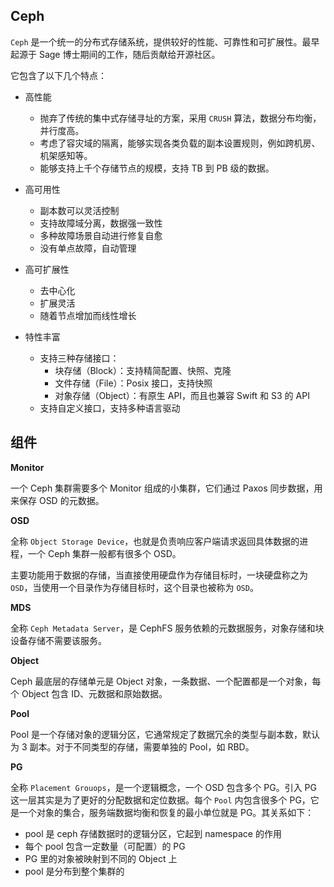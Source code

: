 ## Ceph

`Ceph` 是一个统一的分布式存储系统，提供较好的性能、可靠性和可扩展性。最早起源于 Sage 博士期间的工作，随后贡献给开源社区。

它包含了以下几个特点：

* 高性能
  * 抛弃了传统的集中式存储寻址的方案，采用 `CRUSH` 算法，数据分布均衡，并行度高。
  * 考虑了容灾域的隔离，能够实现各类负载的副本设置规则，例如跨机房、机架感知等。
  * 能够支持上千个存储节点的规模，支持 TB 到 PB 级的数据。

* 高可用性
  * 副本数可以灵活控制
  * 支持故障域分离，数据强一致性
  * 多种故障场景自动进行修复自愈
  * 没有单点故障，自动管理

* 高可扩展性
  * 去中心化
  * 扩展灵活
  * 随着节点增加而线性增长

* 特性丰富
  * 支持三种存储接口：
    * 块存储（Block）：支持精简配置、快照、克隆
    * 文件存储（File）：Posix 接口，支持快照
    * 对象存储（Object）：有原生 API，而且也兼容 Swift 和 S3 的 API
  * 支持自定义接口，支持多种语言驱动





## 组件

**Monitor**

一个 Ceph 集群需要多个 Monitor 组成的小集群，它们通过 Paxos 同步数据，用来保存 OSD 的元数据。



**OSD**

全称 `Object Storage Device`，也就是负责响应客户端请求返回具体数据的进程，一个 Ceph 集群一般都有很多个 OSD。

主要功能用于数据的存储，当直接使用硬盘作为存储目标时，一块硬盘称之为 `OSD`，当使用一个目录作为存储目标时，这个目录也被称为 `OSD`。



**MDS**

全称 `Ceph Metadata Server`，是 CephFS 服务依赖的元数据服务，对象存储和块设备存储不需要该服务。



**Object**

Ceph 最底层的存储单元是 Object 对象，一条数据、一个配置都是一个对象，每个 Object 包含 ID、元数据和原始数据。



**Pool**

Pool 是一个存储对象的逻辑分区，它通常规定了数据冗余的类型与副本数，默认为 3 副本。对于不同类型的存储，需要单独的 Pool，如 RBD。



**PG**

全称 `Placement Grouops`，是一个逻辑概念，一个 OSD 包含多个 PG。引入 PG 这一层其实是为了更好的分配数据和定位数据。每个 `Pool` 内包含很多个 PG，它是一个对象的集合，服务端数据均衡和恢复的最小单位就是 PG。其关系如下：

- pool 是 ceph 存储数据时的逻辑分区，它起到 namespace 的作用
- 每个 pool 包含一定数量（可配置）的 PG
- PG 里的对象被映射到不同的 Object 上
- pool 是分布到整个集群的















































